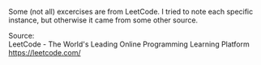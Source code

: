 Some (not all) excercises are from LeetCode. I tried to note each specific instance, but otherwise it came from some other source. 

Source:  
LeetCode - The World's Leading Online Programming Learning Platform  
https://leetcode.com/  
